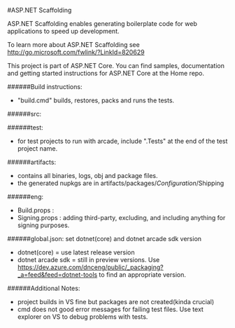#ASP.NET Scaffolding

ASP.NET Scaffolding enables generating boilerplate code for web applications to speed up development.

To learn more about ASP.NET Scaffolding see http://go.microsoft.com/fwlink/?LinkId=820629

This project is part of ASP.NET Core. You can find samples, documentation and getting started instructions for ASP.NET Core at the Home repo.

######Build instructions: 
- "build.cmd" builds, restores, packs and runs the tests.

######src:

######test:
- for test projects to run with arcade, include ".Tests" at the end of the test project name.

######artifacts:
- contains all binaries, logs, obj and package files. 
- the generated nupkgs are in artifacts/packages/$Configuration$/Shipping

######eng:
- Build.props :
- Signing.props : adding third-party, excluding, and including anything for signing purposes.

######global.json: set dotnet(core) and dotnet arcade sdk version
- dotnet(core) = use latest release version
- dotnet arcade sdk = still in preview versions. Use https://dev.azure.com/dnceng/public/_packaging?_a=feed&feed=dotnet-tools to find an appropriate version.

######Additional Notes:
- project builds in VS fine but packages are not created(kinda crucial)
- cmd does not good error messages for failing test files. Use text explorer on VS to debug problems with tests.